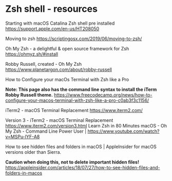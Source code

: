 # Zsh shell - resources
Starting with macOS Catalina Zsh shell pre installed https://support.apple.com/en-us/HT208050

Moving to zsh https://scriptingosx.com/2019/06/moving-to-zsh/

Oh My Zsh - a delightful & open source framework for Zsh https://ohmyz.sh/#install

Robby Russell, created - Oh My Zsh
https://www.planetargon.com/about/robby-russell

How to Configure your macOs Terminal with Zsh like a Pro

**Note: This page also has the command line syntax to install the iTerm Robby Russell theme.**
https://www.freecodecamp.org/news/how-to-configure-your-macos-terminal-with-zsh-like-a-pro-c0ab3f3c1156/

iTerm2 - macOS Terminal Replacement https://www.iterm2.com/

Version 3 - iTerm2 - macOS Terminal Replacement https://www.iterm2.com/version3.html
Learn Zsh in 80 Minutes macOS - Oh My Zsh - Command Line Power User | https://www.youtube.com/watch?v=MSPu-lYF-A8

How to see hidden files and folders in macOS | AppleInsider for macOS versions older than Sierra.

**Caution when doing this, not to delete important hidden files!** 
https://appleinsider.com/articles/18/07/27/how-to-see-hidden-files-and-folders-in-macos
